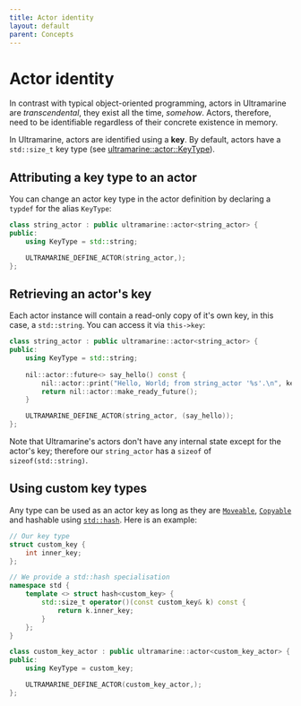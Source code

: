 ```yaml
---
title: Actor identity
layout: default
parent: Concepts
---
```


# Actor identity

In contrast with typical object-oriented programming, actors in Ultramarine are *transcendental*, they exist all the time, *somehow*.
Actors, therefore, need to be identifiable regardless of their concrete existence in memory.

In Ultramarine, actors are identified using a **key**. By default, actors have a `std::size_t` key type (see [ultramarine::actor::KeyType](../api/doc_ultramarine__actor.md#standardese-ultramarine__actor__KeyType)).

## Attributing a key type to an actor

You can change an actor key type in the actor definition by declaring a `typdef` for the alias `KeyType`:

```cpp
class string_actor : public ultramarine::actor<string_actor> {
public:
    using KeyType = std::string;

    ULTRAMARINE_DEFINE_ACTOR(string_actor,);
};
```

## Retrieving an actor's key

Each actor instance will contain a read-only copy of it's own key, in this case, a `std::string`. You can access it via `this->key`:

```cpp
class string_actor : public ultramarine::actor<string_actor> {
public:
    using KeyType = std::string;
    
    nil::actor::future<> say_hello() const {
        nil::actor::print("Hello, World; from string_actor '%s'.\n", key);
        return nil::actor::make_ready_future();
    }

    ULTRAMARINE_DEFINE_ACTOR(string_actor, (say_hello));
};
```

Note that Ultramarine's actors don't have any internal state except for the actor's key; therefore our `string_actor` has a `sizeof` of `sizeof(std::string)`.

## Using custom key types

Any type can be used as an actor key as long as they are [`Moveable`](https://en.cppreference.com/w/cpp/concepts/Moveable), [`Copyable`](https://en.cppreference.com/w/cpp/concepts/Copyable) and hashable using [`std::hash`](https://en.cppreference.com/w/cpp/utility/hash). Here is an example:

```cpp
// Our key type
struct custom_key {
    int inner_key;
};

// We provide a std::hash specialisation
namespace std {
    template <> struct hash<custom_key> {
        std::size_t operator()(const custom_key& k) const {
            return k.inner_key;
        }
    };
}

class custom_key_actor : public ultramarine::actor<custom_key_actor> {
public:
    using KeyType = custom_key;

    ULTRAMARINE_DEFINE_ACTOR(custom_key_actor,);
};
```
